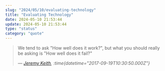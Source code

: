 ```yaml
---
slug: "2024/05/10/evaluating-technology"
title: "Evaluating Technology"
date: 2024-05-10 21:53:44
update: 2024-05-10 21:53:44
type: "status"
category: "quote"
---
```


> We tend to ask "How well does it work?", but what you should really be asking is "How well does it fail?"
> 
> <cite>&mdash; [Jeremy Keith](https://adactio.com/articles/12839), :time{datetime="2017-09-19T10:30:50.000Z"}</cite>
